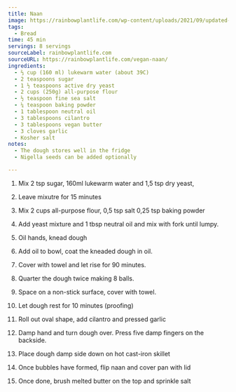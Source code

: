 ```yaml
---
title: Naan
image: https://rainbowplantlife.com/wp-content/uploads/2021/09/updated-naan-photo-for-cover-image-1-of-1-1.jpg
tags:
  - Bread
time: 45 min
servings: 8 servings
sourceLabel: rainbowplantlife.com
sourceURL: https://rainbowplantlife.com/vegan-naan/
ingredients:
  - ⅔ cup (160 ml) lukewarm water (about 39C)
  - 2 teaspoons sugar
  - 1 ½ teaspoons active dry yeast
  - 2 cups (250g) all-purpose flour
  - ½ teaspoon fine sea salt
  - ¼ teaspoon baking powder
  - 1 tablespoon neutral oil
  - 3 tablespoons cilantro
  - 3 tablespoons vegan butter
  - 3 cloves garlic
  - Kosher salt
notes: 
  - The dough stores well in the fridge
  - Nigella seeds can be added optionally

---
```


1. Mix 2 tsp sugar, 160ml lukewarm water and 1,5 tsp dry yeast, 

2. Leave mixutre  for 15 minutes

3. Mix 2 cups all-purpose flour, 0,5 tsp salt 0,25 tsp baking powder

4. Add yeast mixture and 1 tbsp neutral oil and mix with fork until lumpy.

5. Oil hands, knead dough

6. Add oil to bowl, coat the kneaded dough in oil.

7. Cover with towel and let rise for 90 minutes.

8. Quarter the dough twice making 8 balls.

9. Space on a non-stick surface, cover with towel.

10. Let dough rest for 10 minutes (proofing)

11. Roll out oval shape, add cilantro and pressed garlic

12. Damp hand and turn dough over. Press five damp fingers on the backside.

13. Place dough damp side down on hot cast-iron skillet

14. Once bubbles have formed, flip naan and cover pan with lid

15. Once done, brush melted butter on the top and sprinkle salt